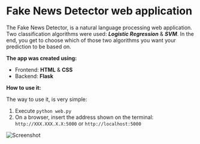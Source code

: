 # Fake News Detector web application

The Fake News Detector, is a natural language processing web application. Two classification algorithms were used: ***Logistic Regression*** & ***SVM***. In the end, you get to choose which of those two algorithms you want your prediction to be based on. 

**The app was created using:**
- Frontend: **HTML** & **CSS**
- Backend: **Flask**

**How to use it:**

The way to use it, is very simple:

1. Execute `python web.py`
2. On a browser, insert the address shown on the terminal: `http://XXX.XXX.X.X:5000` or `http://localhost:5000`


![Screenshot](screenshot.png)


